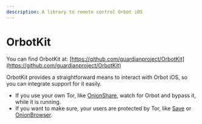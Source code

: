 ```yaml
---
description: A library to remote control Orbot iOS
---
```


# OrbotKit

You can find OrbotKit at: [https://github.com/guardianproject/OrbotKit](https://github.com/guardianproject/OrbotKit)

OrbotKit provides a straightforward means to interact with Orbot iOS, so you can integrate support for it easily.

* If you use your own Tor, like [OnionShare](https://github.com/OnionShare/onionshare-ios/), watch for Orbot and bypass it, while it is running.
* If you want to make sure, your users are protected by Tor, like [Save](https://github.com/OpenArchive/Save-app-ios/) or [OnionBrowser](https://github.com/OnionBrowser/OnionBrowser/).
